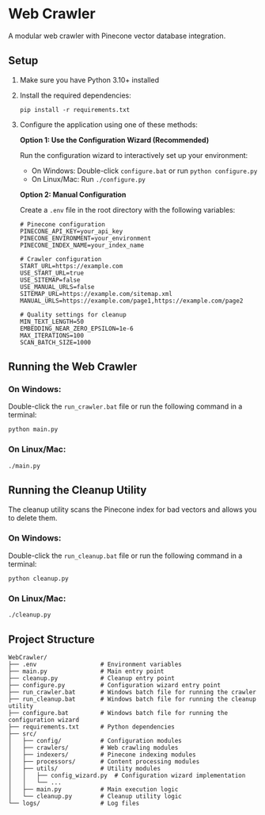 # Web Crawler

A modular web crawler with Pinecone vector database integration.

## Setup

1. Make sure you have Python 3.10+ installed
2. Install the required dependencies:
   ```
   pip install -r requirements.txt
   ```
3. Configure the application using one of these methods:
   
   **Option 1: Use the Configuration Wizard (Recommended)**
   
   Run the configuration wizard to interactively set up your environment:
   - On Windows: Double-click `configure.bat` or run `python configure.py`
   - On Linux/Mac: Run `./configure.py`
   
   **Option 2: Manual Configuration**
   
   Create a `.env` file in the root directory with the following variables:
   ```
   # Pinecone configuration
   PINECONE_API_KEY=your_api_key
   PINECONE_ENVIRONMENT=your_environment
   PINECONE_INDEX_NAME=your_index_name
   
   # Crawler configuration
   START_URL=https://example.com
   USE_START_URL=true
   USE_SITEMAP=false
   USE_MANUAL_URLS=false
   SITEMAP_URL=https://example.com/sitemap.xml
   MANUAL_URLS=https://example.com/page1,https://example.com/page2
   
   # Quality settings for cleanup
   MIN_TEXT_LENGTH=50
   EMBEDDING_NEAR_ZERO_EPSILON=1e-6
   MAX_ITERATIONS=100
   SCAN_BATCH_SIZE=1000
   ```

## Running the Web Crawler

### On Windows:
Double-click the `run_crawler.bat` file or run the following command in a terminal:
```
python main.py
```

### On Linux/Mac:
```
./main.py
```

## Running the Cleanup Utility

The cleanup utility scans the Pinecone index for bad vectors and allows you to delete them.

### On Windows:
Double-click the `run_cleanup.bat` file or run the following command in a terminal:
```
python cleanup.py
```

### On Linux/Mac:
```
./cleanup.py
```

## Project Structure

```
WebCrawler/
├── .env                  # Environment variables
├── main.py               # Main entry point
├── cleanup.py            # Cleanup entry point
├── configure.py          # Configuration wizard entry point
├── run_crawler.bat       # Windows batch file for running the crawler
├── run_cleanup.bat       # Windows batch file for running the cleanup utility
├── configure.bat         # Windows batch file for running the configuration wizard
├── requirements.txt      # Python dependencies
├── src/
│   ├── config/           # Configuration modules
│   ├── crawlers/         # Web crawling modules
│   ├── indexers/         # Pinecone indexing modules
│   ├── processors/       # Content processing modules
│   ├── utils/            # Utility modules
│   │   ├── config_wizard.py  # Configuration wizard implementation
│   │   └── ...
│   ├── main.py           # Main execution logic
│   └── cleanup.py        # Cleanup utility logic
└── logs/                 # Log files
``` 